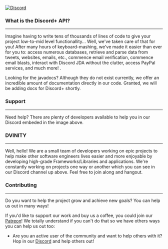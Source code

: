 [![Discord](https://i.imgur.com/yWhCba0.png)](https://discord.gg/r4fhxsZ)

### What is the Discord+ API?
___

Imagine having to write tens of thousands of lines of code to give your project low-to-mid level functionallity... Well, we've taken care of that for you! After many hours of keyboard-mashing, we've made it easier than ever for you to: access numerous databases, retrieve and parse data from tweets, websites, emails, etc., commence email verification, commence email blasts, interact with Discord JDA without the clutter, access PayPal services, and much more!
.
 
Looking for the javadocs? 
Although they do not exist currently, we offer an incredible amount of documentation directly in our code. Granted, we will be adding docs for Discord+ shortly.

### Support
___

Need help? There are plenty of developers available to help you in our Discord embeded in the image above.

### DVINITY
___

Well, hello! We are a small team of developers working on epic projects to help make other software engineers lives easier and more enjoyable by developing high-grade Frameworks/Libraries and applications. We're constantly working on projects one way or another which you can see in our Discord channel up above. Feel free to join along and hangout.

### Contributing
___

Do you want to help the project grow and achieve new goals? You can help us out in many ways!

If you'd like to support our work and buy us a coffee, you could join our [Patreon](https://www.patreon.com/imchace)! We totally understand if you can't do that so we have others ways you can help us out too:

* Are you an active user of the community and want to help others with it? Hop in our [Discord](https://discord.gg/uHCTFhn) and help others out!
